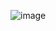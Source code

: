 ![image](https://github.com/logep/logep.github.io/assets/6442945/d8b6bf21-461a-4c31-99f6-f45aec4133ef)

